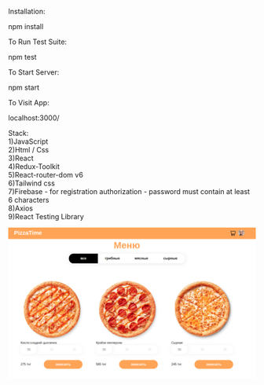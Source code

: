 Installation:

npm install

To Run Test Suite:

npm test

To Start Server:

npm start

To Visit App:

localhost:3000/ 

Stack:\
1)JavaScript\
2)Html / Css\
3)React\
4)Redux-Toolkit\
5)React-router-dom v6\
6)Tailwind css\
7)Firebase - for registration authorization - password must contain at least 6 characters\
8)Axios\
9)React Testing Library


![Иллюстрация к проекту](https://github.com/AkimbaevTimyr/OnlineFoodStore/raw/main/src/img/main.png)